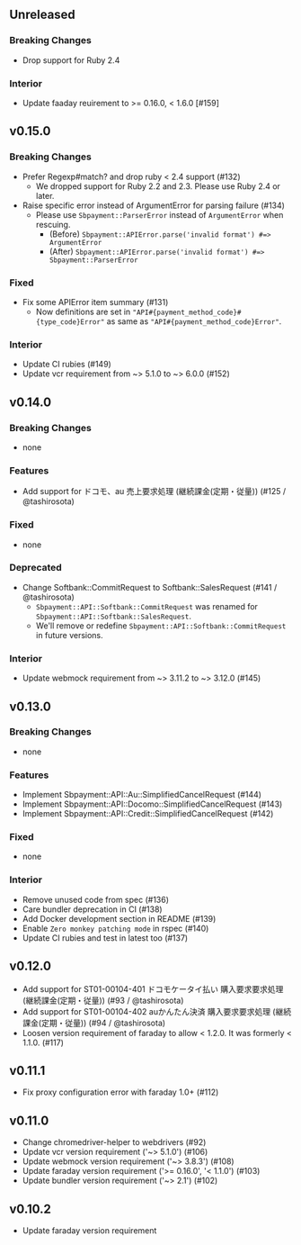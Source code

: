 ## Unreleased

### Breaking Changes
- Drop support for Ruby 2.4

### Interior
- Update faaday reuirement to >= 0.16.0, < 1.6.0 [#159]

## v0.15.0

### Breaking Changes
- Prefer Regexp#match? and drop ruby < 2.4 support (#132)
  - We dropped support for Ruby 2.2 and 2.3. Please use Ruby 2.4 or later.
- Raise specific error instead of ArgumentError for parsing failure (#134)
  - Please use `Sbpayment::ParserError` instead of `ArgumentError` when rescuing.
    - (Before) `Sbpayment::APIError.parse('invalid format') #=> ArgumentError`
    - (After)  `Sbpayment::APIError.parse('invalid format') #=> Sbpayment::ParserError`

### Fixed
- Fix some APIError item summary (#131)
  - Now definitions are set in `"API#{payment_method_code}#{type_code}Error"` as same as `"API#{payment_method_code}Error"`.

### Interior
- Update CI rubies (#149)
- Update vcr requirement from ~> 5.1.0 to ~> 6.0.0 (#152)

## v0.14.0

### Breaking Changes
- none

### Features
- Add support for ドコモ、au 売上要求処理 (継続課金(定期・従量)) (#125 / @tashirosota) 

### Fixed
- none

### Deprecated
- Change Softbank::CommitRequest to Softbank::SalesRequest (#141 / @tashirosota)
  - `Sbpayment::API::Softbank::CommitRequest` was renamed for `Sbpayment::API::Softbank::SalesRequest`.
  - We'll remove or redefine `Sbpayment::API::Softbank::CommitRequest` in future versions.

### Interior
- Update webmock requirement from ~> 3.11.2 to ~> 3.12.0 (#145)

## v0.13.0

### Breaking Changes
- none

### Features
- Implement Sbpayment::API::Au::SimplifiedCancelRequest (#144)
- Implement Sbpayment::API::Docomo::SimplifiedCancelRequest (#143)
- Implement Sbpayment::API::Credit::SimplifiedCancelRequest (#142)

### Fixed
- none

### Interior
- Remove unused code from spec (#136)
- Care bundler deprecation in CI (#138)
- Add Docker development section in README (#139)
- Enable `Zero monkey patching mode` in rspec (#140)
- Update CI rubies and test in latest too (#137)

## v0.12.0

- Add support for ST01-00104-401 ドコモケータイ払い 購入要求要求処理 (継続課金(定期・従量)) (#93 / @tashirosota)
- Add support for ST01-00104-402 auかんたん決済 購入要求要求処理 (継続課金(定期・従量)) (#94 / @tashirosota)
- Loosen version requirement of faraday to allow < 1.2.0.  It was formerly < 1.1.0. (#117)

## v0.11.1
- Fix proxy configuration error with faraday 1.0+ (#112)

## v0.11.0
- Change chromedriver-helper to webdrivers (#92)
- Update vcr version requirement ('~> 5.1.0') (#106)
- Update webmock version requirement ('~> 3.8.3') (#108)
- Update faraday version requirement ('>= 0.16.0', '< 1.1.0') (#103)
- Update bundler version requirement ('~> 2.1') (#102)

## v0.10.2

- Update faraday version requirement
